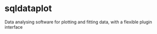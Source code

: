 sqldataplot
===========

Data analysing software for plotting and fitting data, with a flexible plugin interface

